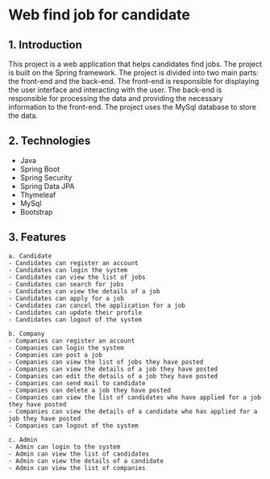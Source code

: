 # Web find job for candidate
## 1. Introduction
This project is a web application that helps candidates find jobs. The project is built on the Spring framework. The project is divided into two main parts: the front-end and the back-end. The front-end is responsible for displaying the user interface and interacting with the user. The back-end is responsible for processing the data and providing the necessary information to the front-end. The project uses the MySql database to store the data.

## 2. Technologies
- Java
- Spring Boot
- Spring Security
- Spring Data JPA
- Thymeleaf
- MySql
- Bootstrap

## 3. Features
    a. Candidate
    - Candidates can register an account
    - Candidates can login the system
    - Candidates can view the list of jobs
    - Candidates can search for jobs
    - Candidates can view the details of a job
    - Candidates can apply for a job
    - Candidates can cancel the application for a job
    - Candidates can update their profile
    - Candidates can logout of the system

    b. Company
    - Companies can register an account
    - Companies can login the system
    - Companies can post a job
    - Companies can view the list of jobs they have posted
    - Companies can view the details of a job they have posted
    - Companies can edit the details of a job they have posted
    - Companies can send mail to candidate 
    - Companies can delete a job they have posted
    - Companies can view the list of candidates who have applied for a job they have posted
    - Companies can view the details of a candidate who has applied for a job they have posted
    - Companies can logout of the system

    c. Admin
    - Admin can login to the system
    - Admin can view the list of candidates
    - Admin can view the details of a candidate
    - Admin can view the list of companies